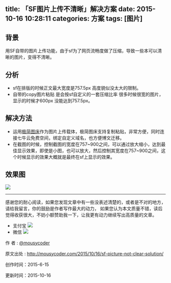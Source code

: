 title: 「SF图片上传不清晰」解决方案
date: 2015-10-16 10:28:11
categories: 方案
tags: [图片]
---



## 背景

用SF自带的图片上传功能，由于sf为了网页流畅度做了压缩，导致一些本可以清晰的图片，变得不清晰。

<!-- more -->

## 分析
- sf在排版的时候正文最大宽度是757.5px 高度貌似没太大的限制。
- 自带的copy图片粘贴 是会按sf自定义的一套压缩比率 很多时候很宽的图片，显示的时候才600px 没能达到757.5px。

## 解决方法
- 运用[极简图床](http://yotuku.cn/)作为图片上传载体，极简图床支持复制粘贴，非常方便，同时连接七牛云免费空间，绑定自定义域名，也方便博文迁移。
- 在截图的时候，控制截图的宽度在757~900之间，可以通过放大缩小，达到最佳显示效果，即使是小图，也可以放大，然后控制其宽度在757~900之间，这个时候显示的效果大概就是最终在sf上显示的效果。

## 效果图

![](http://source.mousycoder.com/15-10-16/19942457.jpg)


---

感谢您的耐心阅读，如果您发现文章中有一些没表述清楚的，或者是不对的地方，请给我留言，你的鼓励是作者写作最大的动力，
如果您认为本文质量不错，读后觉得收获很大，不妨小额赞助我一下，让我更有动力继续写出高质量的文章。

- 支付宝 
![](http://7xjl4u.com1.z0.glb.clouddn.com/15-10-14/18963137.jpg)
- 微信 
![](http://7xjl4u.com1.z0.glb.clouddn.com/15-10-14/34122370.jpg)
   
作 者 : [@mousycoder](http://weibo.com/mousycoder)

原文出处 : http://mousycoder.com/2015/10/16/sf-picture-not-clear-solution/

创作时间：2015-6-15

更新时间：2015-10-16